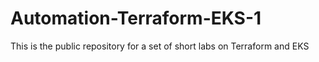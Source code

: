 # Automation-Terraform-EKS-1
This is the public repository for a set of short labs on Terraform and EKS
